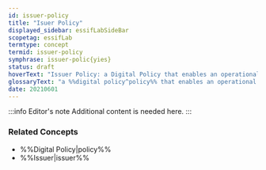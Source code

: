 ```yaml
---
id: issuer-policy
title: "Isuer Policy"
displayed_sidebar: essifLabSideBar
scopetag: essifLab
termtype: concept
termid: issuer-policy
symphrase: issuer-polic{yies}
status: draft
hoverText: "Issuer Policy: a Digital Policy that enables an operational Issuer component to function in accordance with the Objectives of its Principal."
glossaryText: "a %%digital policy^policy%% that enables an operational %%issuer^issuer%% component to function in accordance with the %%objectives^objective%% of its %%principal^principal%%."
date: 20210601
---
```


:::info Editor's note
Additional content is needed here.
:::

### Related Concepts
- %%Digital Policy|policy%%
- %%Issuer|issuer%%
